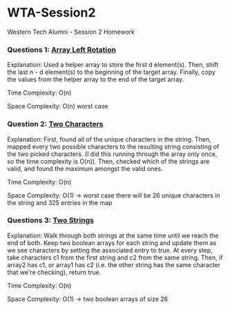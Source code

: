 # WTA-Session2
Western Tech Alumni - Session 2 Homework

### Questions 1: [Array Left Rotation](https://www.hackerrank.com/challenges/array-left-rotation/problem)

Explanation: Used a helper array to store the first d element(s). Then, shift the last n - d element(s) to the beginning of the target array. Finally, copy the values from the helper array to the end of the target array.

Time Complexity: O(n) 

Space Complexity: O(n) worst case

### Question 2: [Two Characters](https://www.hackerrank.com/challenges/two-characters/problem)

Explanation: First, found all of the unique characters in the string. Then, mapped every two possible characters to the resulting string consisting of the two picked characters. (I did this running through the array only once, so the time complexity is O(n)). Then, checked which of the strings are valid, and found the maximum amongst the valid ones.

Time Complexity: O(n)

Space Complexity: O(1) -> worst case there will be 26 unique characters in the string and 325 entries in the map

### Questions 3: [Two Strings](https://www.hackerrank.com/challenges/two-strings/problem)

Explanation: Walk through both strings at the same time until we reach the end of both. Keep two boolean arrays for each string and update them as we see characters by setting the associated entry to true. At every step, take characters c1 from the first string and c2 from the same string. Then, if array2 has c1, or array1 has c2 (i.e. the other string has the same character that we're checking), return true. 

Time Complexity: O(n)

Space Complexity: O(1) -> two boolean arrays of size 26
